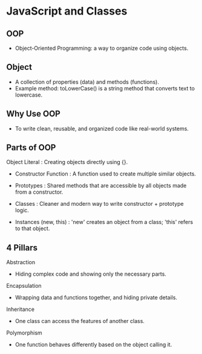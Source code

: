 
# JavaScript and Classes

## OOP

- Object-Oriented Programming: a way to organize code using objects.

## Object

- A collection of properties (data) and methods (functions).
- Example method: toLowerCase() is a string method that converts text to lowercase.

## Why Use OOP

- To write clean, reusable, and organized code like real-world systems.

## Parts of OOP

Object Literal  : Creating objects directly using {}.

* Constructor Function : A function used to create multiple similar objects.
* Prototypes : Shared methods that are accessible by all objects made from a constructor.

* Classes : Cleaner and modern way to write constructor + prototype logic.
* Instances (new, this) : 'new' creates an object from a class; 'this' refers to that object.

## 4 Pillars

Abstraction

- Hiding complex code and showing only the necessary parts.

Encapsulation

- Wrapping data and functions together, and hiding private details.

Inheritance

- One class can access the features of another class.

Polymorphism

- One function behaves differently based on the object calling it.
